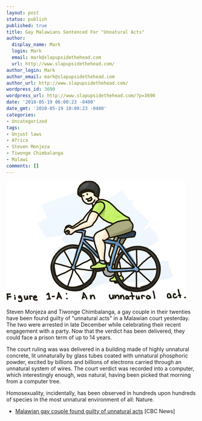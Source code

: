 ```yaml
---
layout: post
status: publish
published: true
title: Gay Malawians Sentenced For "Unnatural Acts"
author:
  display_name: Mark
  login: Mark
  email: mark@slapupsidethehead.com
  url: http://www.slapupsidethehead.com/
author_login: Mark
author_email: mark@slapupsidethehead.com
author_url: http://www.slapupsidethehead.com/
wordpress_id: 3690
wordpress_url: http://www.slapupsidethehead.com/?p=3690
date: '2010-05-19 06:00:23 -0400'
date_gmt: '2010-05-19 10:00:23 -0400'
categories:
- Uncategorized
tags:
- Unjust laws
- Africa
- Steven Monjeza
- Tiwonge Chimbalanga
- Malawi
comments: []
---
```

![Figure 1-A: Riding a bike; An unnatural act.](/wp-content/media/2010/05/unnatural-act.jpg "Bike riding does not happen in nature. It is an affront to morality!")

Steven Monjeza and Tiwonge Chimbalanga, a gay couple in their twenties have been found guilty of "unnatural acts" in a Malawian court yesterday. The two were arrested in late December while celebrating their recent engagement with a party. Now that the verdict has been delivered, they could face a prison term of up to 14 years.

The court ruling was was delivered in a building made of highly unnatural concrete, lit unnaturally by glass tubes coated with unnatural phosphoric powder, excited by billions and billions of electrons carried through an unnatural system of wires. The court verdict was recorded into a computer, which interestingly enough, _was_ natural, having been picked that morning from a computer tree.

Homosexuality, incidentally, has been observed in hundreds upon hundreds of species in the most unnatural environment of all: Nature.

- [Malawian gay couple found guilty of unnatural acts](http://www.cbc.ca/world/story/2010/05/18/malawi-gay-trial.html) [CBC News]

